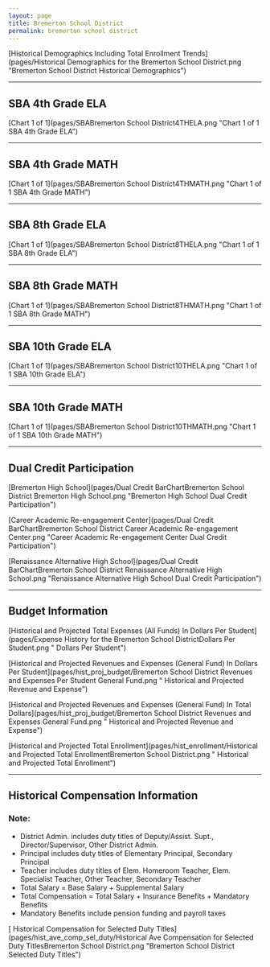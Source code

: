 ```yaml
---
layout: page
title: Bremerton School District
permalink: bremerton school district
---
```



[Historical Demographics Including Total Enrollment Trends](pages/Historical Demographics for the Bremerton School District.png "Bremerton School District Historical Demographics")

___

## SBA 4th Grade ELA

[Chart 1 of 1](pages/SBABremerton School District4THELA.png "Chart 1 of 1 SBA 4th Grade ELA")


___

## SBA 4th Grade MATH

[Chart 1 of 1](pages/SBABremerton School District4THMATH.png "Chart 1 of 1 SBA 4th Grade MATH")


___

## SBA 8th Grade ELA

[Chart 1 of 1](pages/SBABremerton School District8THELA.png "Chart 1 of 1 SBA 8th Grade ELA")


___

## SBA 8th Grade MATH

[Chart 1 of 1](pages/SBABremerton School District8THMATH.png "Chart 1 of 1 SBA 8th Grade MATH")


___

## SBA 10th Grade ELA

[Chart 1 of 1](pages/SBABremerton School District10THELA.png "Chart 1 of 1 SBA 10th Grade ELA")


___

## SBA 10th Grade MATH

[Chart 1 of 1](pages/SBABremerton School District10THMATH.png "Chart 1 of 1 SBA 10th Grade MATH")


___

## Dual Credit Participation

[Bremerton High School](pages/Dual Credit BarChartBremerton School District Bremerton High School.png "Bremerton High School Dual Credit Participation")

[Career   Academic Re-engagement Center](pages/Dual Credit BarChartBremerton School District Career   Academic Re-engagement Center.png "Career   Academic Re-engagement Center Dual Credit Participation")

[Renaissance Alternative High School](pages/Dual Credit BarChartBremerton School District Renaissance Alternative High School.png "Renaissance Alternative High School Dual Credit Participation")


___

## Budget Information

[Historical and Projected Total Expenses (All Funds) In Dollars Per Student](pages/Expense History for the Bremerton School DistrictDollars Per Student.png " Dollars Per Student")

[Historical and Projected Revenues and Expenses (General Fund) In Dollars Per Student](pages/hist_proj_budget/Bremerton School District Revenues and Expenses Per Student General Fund.png " Historical and Projected Revenue and Expense")

[Historical and Projected Revenues and Expenses (General Fund) In Total Dollars](pages/hist_proj_budget/Bremerton School District Revenues and Expenses General Fund.png " Historical and Projected Revenue and Expense")

[Historical and Projected Total Enrollment](pages/hist_enrollment/Historical and Projected Total EnrollmentBremerton School District.png " Historical and Projected Total Enrollment")


___

## Historical Compensation Information
### Note:
- District Admin. includes duty titles of Deputy/Assist. Supt., Director/Supervisor, Other District Admin.
- Principal includes duty titles of Elementary Principal, Secondary Principal
- Teacher includes duty titles of Elem. Homeroom Teacher, Elem. Specialist Teacher, Other Teacher, Secondary Teacher
- Total Salary = Base Salary + Supplemental Salary
- Total Compensation = Total Salary + Insurance Benefits + Mandatory Benefits
- Mandatory Benefits include pension funding and payroll taxes

[ Historical Compensation for Selected Duty Titles](pages/hist_ave_comp_sel_duty/Historical Ave Compensation for Selected Duty TitlesBremerton School District.png "Bremerton School District Selected Duty Titles")

